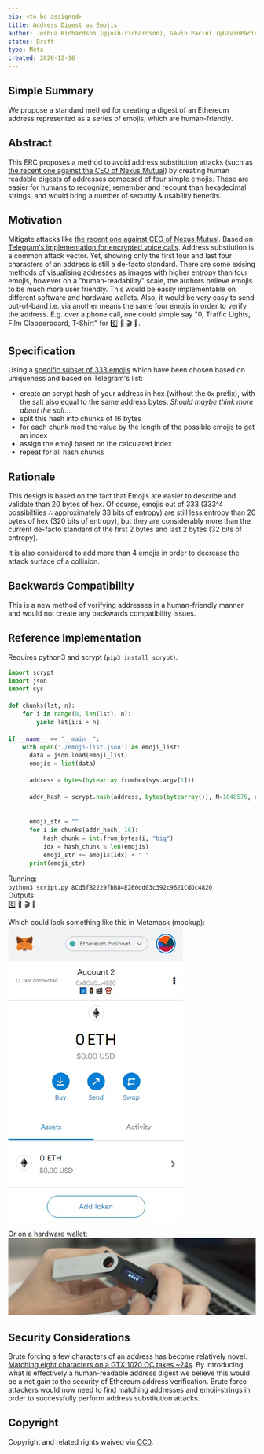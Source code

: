 ```yaml
---
eip: <to be assigned>
title: Address Digest as Emojis
author: Joshua Richardson (@josh-richardson), Gavin Pacini (@GavinPacini)
status: Draft
type: Meta
created: 2020-12-16
---
```


## Simple Summary
We propose a standard method for creating a digest of an Ethereum address represented as a series of emojis, which are human-friendly.

## Abstract
This ERC proposes a method to avoid address substitution attacks (such as [the recent one against the CEO of Nexus Mutual](https://twitter.com/nexusmutual/status/1338441873560571906)) by creating human readable digests of addresses composed of four simple emojis. These are easier for humans to recognize, remember and recount than hexadecimal strings, and would bring a number of security & usability benefits.

## Motivation
Mitigate attacks like [the recent one against CEO of Nexus Mutual](https://twitter.com/nexusmutual/status/1338441873560571906). Based on [Telegram's implementation for encrypted voice calls](https://core.telegram.org/api/end-to-end/voice-calls#key-verification). Address substiution is a common attack vector. Yet, showing only the first four and last four characters of an address is still a de-facto standard. There are some exising methods of visualising addresses as images with higher entropy than four emojis, however on a "human-readability" scale, the authors believe emojis to be much more user friendly. This would be easily implementable on different software and hardware wallets. Also, it would be very easy to send out-of-band i.e. via another means the same four emojis in order to verify the address. E.g. over a phone call, one could simple say "0, Traffic Lights, Film Clapperboard, T-Shirt" for 0️⃣ 🚦 🎬 👕.

## Specification
Using a [specific subset of 333 emojis](./assets/emoji-list.json) which have been chosen based on uniqueness and based on Telegram's list:
 - create an scrypt hash of your address in hex (without the `0x` prefix), with the salt also equal to the same address bytes. *Should maybe think more about the salt...*
 - split this hash into chunks of 16 bytes
 - for each chunk mod the value by the length of the possible emojis to get an index
 - assign the emoji based on the calculated index
 - repeat for all hash chunks

## Rationale
This design is based on the fact that Emojis are easier to describe and validate than 20 bytes of hex. Of course,  emojis out of 333 (333^4 possibiltiies ∴ approximately 33 bits of entropy) are still less entropy than 20 bytes of hex (320 bits of entropy), but they are considerably more than the current de-facto standard of the first 2 bytes and last 2 bytes (32 bits of entropy).

It is also considered to add more than 4 emojis in order to decrease the attack surface of a collision. 

## Backwards Compatibility
This is a new method of verifying addresses in a human-friendly manner and would not create any backwards compatibility issues.

## Reference Implementation
Requires python3 and scrypt (`pip3 install scrypt`).
```python
import scrypt
import json
import sys

def chunks(lst, n):
    for i in range(0, len(lst), n):
        yield lst[i:i + n]

if __name__ == "__main__":
    with open('./emoji-list.json') as emoji_list:
      data = json.load(emoji_list)
      emojis = list(data)

      address = bytes(bytearray.fromhex(sys.argv[1]))

      addr_hash = scrypt.hash(address, bytes(bytearray()), N=1048576, r=8)


      emoji_str = ""
      for i in chunks(addr_hash, 16):
          hash_chunk = int.from_bytes(i, "big")
          idx = hash_chunk % len(emojis)
          emoji_str += emojis[idx] + " "
      print(emoji_str)
```

Running:  
`python3 script.py 8Cd5fB2229fbB84E260dd03c392c9621CdDc4820`  
Outputs:  
0️⃣ 🚦 🎬 👕  

Which could look something like this in Metamask (mockup):  
![Metamask Mockup with Emoji Digest](./assets/metamask-mockup.jpg)

Or on a hardware wallet:
![Hardware Wallet Mockup with Emoji Digest](./assets/ledger-mockup.jpg)

## Security Considerations
Brute forcing a few characters of an address has become relatively novel. [Matching eight characters on a GTX 1070 OC takes ~24s](https://github.com/cenut/vanity-eth-gpu). By introducing what is effectively a human-readable address digest we believe this would be a net gain to the security of Ethereum address verification. Brute force attackers would now need to find matching addresses and emoji-strings in order to successfully perform address substitution attacks.

## Copyright
Copyright and related rights waived via [CC0](https://creativecommons.org/publicdomain/zero/1.0/).
